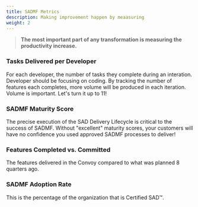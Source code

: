 ```yaml
---
title: SADMF Metrics
description: Making improvement happen by meaasuring
weight: 2
---
```


> **The most important part of any transformation is measuring the productivity increase.** 

### Tasks Delivered per Developer

For each developer, the number of tasks they complete during an interation. Developer should be focusing on coding. By tracking the number of features each completes, more volume will be produced in each iteration. Volume is important. Let's turn it up to 11!

### SADMF Maturity Score

The precise execution of the SAD Delivery Lifecycle is critical to the success of SADMF. Without "excellent" maturity scores, your customers will have no confidence you used approved SADMF processes to deliver!

### Features Completed vs. Committed

The features delivered in the Convoy compared to what was planned 8 quarters ago.

### SADMF Adoption Rate

This is the percentage of the organization that is Certified SAD&trade;.
